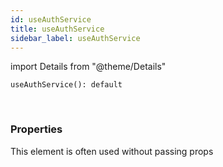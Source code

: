 ```yaml
---
id: useAuthService
title: useAuthService
sidebar_label: useAuthService
---
```


import Details from "@theme/Details"


```tsx
useAuthService(): default
```
<br/>



### Properties

This element is often used without passing props

